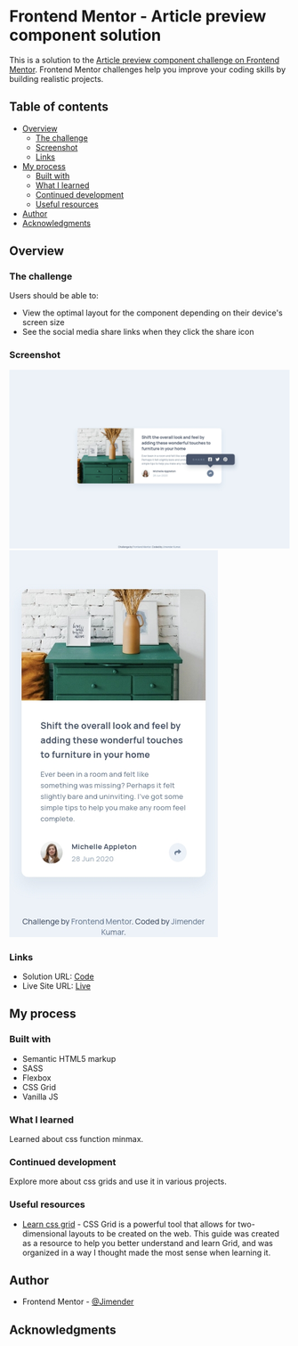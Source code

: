 # Frontend Mentor - Article preview component solution

This is a solution to the [Article preview component challenge on Frontend Mentor](https://www.frontendmentor.io/challenges/article-preview-component-dYBN_pYFT). Frontend Mentor challenges help you improve your coding skills by building realistic projects.

## Table of contents

- [Overview](#overview)
  - [The challenge](#the-challenge)
  - [Screenshot](#screenshot)
  - [Links](#links)
- [My process](#my-process)
  - [Built with](#built-with)
  - [What I learned](#what-i-learned)
  - [Continued development](#continued-development)
  - [Useful resources](#useful-resources)
- [Author](#author)
- [Acknowledgments](#acknowledgments)

## Overview

### The challenge

Users should be able to:

- View the optimal layout for the component depending on their device's screen size
- See the social media share links when they click the share icon

### Screenshot

![](screenshots/ss-1.jpg)
![](screenshots/ss-2.jpg)

### Links

- Solution URL: [Code](https://your-solution-url.com)
- Live Site URL: [Live](https://your-live-site-url.com)

## My process

### Built with

- Semantic HTML5 markup
- SASS
- Flexbox
- CSS Grid
- Vanilla JS

### What I learned

Learned about css function minmax.

### Continued development

Explore more about css grids and use it in various projects.

### Useful resources

- [Learn css grid](https://learncssgrid.com/) - CSS Grid is a powerful tool that allows for two-dimensional layouts to be created on the web. This guide was created as a resource to help you better understand and learn Grid, and was organized in a way I thought made the most sense when learning it.

## Author

- Frontend Mentor - [@Jimender](https://www.frontendmentor.io/profile/Jimender)

## Acknowledgments
